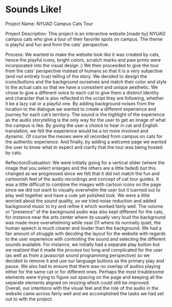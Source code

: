 # Sounds Like!

Project Name: 
NYUAD Campus Cats Tour


Project Description:
This project is an interactive website [made by] NYUAD campus cats who give a tour of their favorite spots on campus. The theme is playful and fun and from the cats' perspective.


Process: 
We wanted to make the website look like it was created by cats, hence the playful icons, bright colors, scratch marks and paw prints were incorporated into the visual design :) We then proceeded to give the tour from the cats' perspective instead of humans so that it is a very subjective (and not entirely true) telling of the story. We decided to design the icons/buttons and the background ourselves and match their color and style to the actual cats so that we have a consistent and unique aesthetic. We chose to give a different voice to each cat to give them a distinct identity and character that is also reflected in the script they are following, whether it be a lazy cat or a playful one. By adding background noises from the location to the dialogue we wanted to create a different experience and journey for each cat’s territory. The sound is the highlight of the experience as the audio storytelling is the only way for the user to get an image of what the campus is like. By giving the user a choice to hear in cat and English translation, we felt the experience would be a lot more involved and dynamic. Of course the meows were all recorded from campus on cats for the authentic experience. And finally, by adding a welcome page we wanted the user to know what to expect and clarify that the tour was being hosted by cats.


Reflection/Evaluation:
We were initially going for a vertical slider (where the image that you select enlarges and the others are a little faded) but this changed as we progressed since we felt that it did not match the fun and cartoonish feel of the audio recordings and concept of cat tour guides. It was a little difficult to combine the images with cartoon icons on the page since we did not want to visually overwhelm the user but it tuerned out to play well together and have a cute yet polished look. We were a little worried about the sound quality, so we tried noise reduction and added background music to try and refine it which worked fairly well. The volume or "presence" of the background audio was also kept different for the cats, for instance near the arts center where its usually very loud the background was made more overwhelming while near D1 where its normally quiet, the human speech is much clearer and louder than the background. We had a fair amount of struggle with deciding the layout for the website with regards to the user experience with controlling the sound and selecting the different sounds available. For instance, we initially had a separate play button but we realized that it made the process too long and complicated for the user (as well as from a javascript sound programming perspective) so we decided to remove it and use our language buttons as the primary play and pause. We also had to ensure that there was no overlap of audios playing either for the same cat or for different ones. Perhaps the most troublesome elements were trying to figure out spacing on the page and keeping all the separate elements aligned on resizing which could still be improved. Overall, our intentions with the visual feel and the role of the audio in the website came across fairly well and we accomplished the tasks we had set out to with the project.

